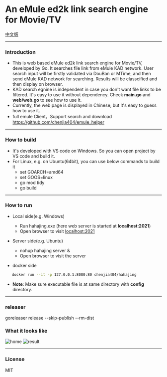 # An eMule ed2k link search engine for Movie/TV

[中文版](./README_CN.md)

---
### Introduction
* This is web based eMule ed2k link search engine for Movie/TV, developed by Go. It searches file link from eMule KAD network. User search input will be firstly validated via DouBan or MTime, and then send eMule KAD network for searching. Results will be classcified and then display on browser.
* KAD search egnine is independent in case you don't want file links to be filtered. It's easy to use it without dependency. Check **main.go** and **web/web.go** to see how to use it.
* Currently, the web page is displayed in Chinese, but it's easy to guess how to use it.
* full emule Client，Support search and download https://github.com/chenjia404/emule_helper

---
### How to build
- It's developed with VS code on Windows. So you can open project by VS code and build it.
- For Linux, e.g. on Ubuntu(64bit), you can use below commands to build it
    * set GOARCH=amd64
    * set GOOS=linux
    * go mod tidy
    * go build

---
### How to run
- Local side(e.g. Windows)
    * Run hahajing.exe (here web server is started at **localhost:2021**)
    * Open browser to visit [localhost:2021](localhost:2021)
- Server side(e.g. Ubuntu)
    * nohup hahajing server &
    * Open browser to visit the server

- docker side
```bash
   docker run --it -p 127.0.0.1:8080:80 chenjia404/hahajing
```
    
- **Note**: Make sure executable file is at same directory with **config** directory.

---

### releaser

goreleaser release --skip-publish --rm-dist

### What it looks like
![home](./doc/home.png)
![result](./doc/result.png)

---
### License
MIT
